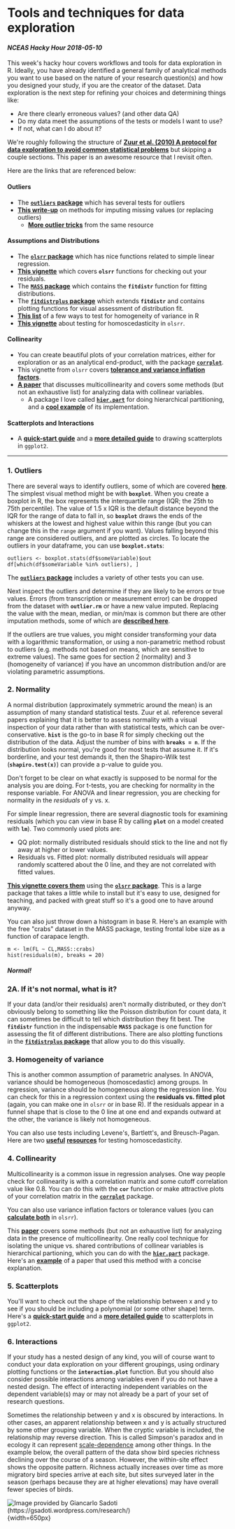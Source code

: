 
# Tools and techniques for data exploration


#### *NCEAS Hacky Hour 2018-05-10*

This week's hacky hour covers workflows and tools for data exploration in R. Ideally, you have already identified a general family of analytical methods you want to use based on the nature of your research question(s) and how you designed your study, if you are the creator of the dataset. Data exploration is the next step for refining your choices and determining things like:

* Are there clearly erroneous values? (and other data QA)
* Do my data meet the assumptions of the tests or models I want to use?
* If not, what can I do about it?


We're roughly following the structure of [**Zuur et al. (2010) A protocol for data exploration to avoid common statistical problems**](https://besjournals.onlinelibrary.wiley.com/doi/epdf/10.1111/j.2041-210X.2009.00001.x) but skipping a couple sections. This paper is an awesome resource that I revisit often.


Here are the links that are referenced below:

#### Outliers
* The [**`outliers` package**](https://cran.r-project.org/web/packages/outliers/index.html) which has several tests for outliers
* [**This write-up**](http://r-statistics.co/Missing-Value-Treatment-With-R.html#3.%20Imputation%20with%20mean%20/%20median%20/%20mode) on methods for imputing missing values (or replacing outliers)
    + [**More outlier tricks**](http://r-statistics.co/Outlier-Treatment-With-R.html) from the same resource

#### Assumptions and Distributions
* The [**`olsrr` package**](https://cran.r-project.org/web/packages/olsrr/index.html) which has nice functions related to simple linear regression.
* [**This vignette**](https://cran.r-project.org/web/packages/olsrr/vignettes/residual_diagnostics.html) which covers **`olsrr`** functions for checking out your residuals.
* The [**`MASS` package**](https://cran.r-project.org/web/packages/MASS/MASS.pdf) which contains the **`fitdistr`** function for fitting distributions.
* The [**`fitdistrplus` package**](https://cran.r-project.org/web/packages/fitdistrplus/vignettes/paper2JSS.pdf) which extends **`fitdistr`** and contains plotting functions for visual assessment of distribution fit.
* [**This list**](http://www.cookbook-r.com/Statistical_analysis/Homogeneity_of_variance/#levenes-test) of a few ways to test for homogeneity of variance in R
* [**This vignette**](https://cran.r-project.org/web/packages/olsrr/vignettes/heteroskedasticity.html) about testing for homoscedasticity in `olsrr`.

#### Collinearity
* You can create beautiful plots of your correlation matrices, either for exploration or as an analytical end-product, with the package [**`corrplot`**](https://cran.r-project.org/web/packages/corrplot/vignettes/corrplot-intro.html).
* This vignette from `olsrr` covers [**tolerance and variance inflation factors**](https://cran.r-project.org/web/packages/olsrr/vignettes/regression_diagnostics.html).
* [**A paper**](http://cescos.fau.edu/gawliklab/papers/GrahamMH2003.pdf) that discusses multicollinearity and covers some methods (but not an exhaustive list) for analyzing data with collinear variables.
  + A package I love called [**`hier.part`**](https://cran.r-project.org/web/packages/hier.part/index.html) for doing hierarchical partitioning, and a [**cool example**](https://naes.unr.edu/weisberg/old_site/publications/Weisberg2014Acta.pdf) of its implementation.

#### Scatterplots and Interactions
* A [**quick-start guide**](http://www.cookbook-r.com/Graphs/Scatterplots_(ggplot2)/) and a [**more detailed guide**](http://tutorials.iq.harvard.edu/R/Rgraphics/Rgraphics.html) to drawing scatterplots in `ggplot2`.

***

### 1. Outliers

There are several ways to identify outliers, some of which are covered [**here**](http://r-statistics.co/Outlier-Treatment-With-R.html). The simplest visual method might be with **`boxplot`**. When you create a boxplot in R, the box represents the interquartile range (IQR; the 25th to 75th percentile). The value of 1.5 x IQR is the default distance beyond the IQR for the range of data to fall in, so **`boxplot`** draws the ends of the whiskers at the lowest and highest value within this range (but you can change this in the `range` argument if you want). Values falling beyond this range are considered outliers, and are plotted as circles. To locate the outliers in your dataframe, you can use **`boxplot.stats`**:

```{r, eval=FALSE}
outliers <- boxplot.stats(df$someVariable)$out
df[which(df$someVariable %in% outliers), ]
```

The [**`outliers` package**](https://cran.r-project.org/web/packages/outliers/index.html) includes a variety of other tests you can use. 

Next inspect the outliers and determine if they are likely to be errors or true values. Errors (from transcription or measurement error) can be dropped from the dataset with **`outlier.rm`** or have a new value imputed. Replacing the value with the mean, median, or min/max is common but there are other imputation methods, some of which are [**described here**](http://r-statistics.co/Missing-Value-Treatment-With-R.html#3.%20Imputation%20with%20mean%20/%20median%20/%20mode).

If the outliers are true values, you might consider transforming your data with a logarithmic transformation, or using a non-parametric method robust to outliers (e.g. methods not based on means, which are sensitive to extreme values). The same goes for section 2 (normality) and 3 (homogeneity of variance) if you have an uncommon distribution and/or are violating parametric assumptions.

### 2. Normality

A normal distribution (approximately symmetric around the mean) is an assumption of many standard statistical tests. Zuur et al. reference several papers explaining that it is better to assess normality with a visual inspection of your data rather than with statistical tests, which can be over-conservative. **`hist`** is the go-to in base R for simply checking out the distribution of the data. Adjust the number of bins with **`breaks = n`**. If the distribution looks normal, you're good for most tests that assume it. If it's borderline, and your test demands it, then the Shapiro-Wilk test (**`shapiro.test(x)`**) can provide a p-value to guide you. 

Don't forget to be clear on what exactly is supposed to be normal for the analysis you are doing. For t-tests, you are checking for normality in the response variable. For ANOVA and linear regression, you are checking for normality in the *residuals* of y vs. x.

For simple linear regression, there are several diagnostic tools for examining residuals (which you can view in base R by calling **`plot`** on a model created with **`lm`**). Two commonly used plots are:
* QQ plot: normally distributed residuals should stick to the line and not fly away at higher or lower values.
* Residuals vs. Fitted plot: normally distributed residuals will appear randomly scattered about the 0 line, and they are not correlated with fitted values.

[**This vignette covers them**](https://cran.r-project.org/web/packages/olsrr/vignettes/residual_diagnostics.html) using the [**`olsrr` package**](https://cran.r-project.org/web/packages/olsrr/index.html). This is a large package that takes a little while to install but it's easy to use, designed for teaching, and packed with great stuff so it's a good one to have around anyway.

You can also just throw down a histogram in base R. Here's an example with the free "crabs" dataset in the MASS package, testing frontal lobe size as a function of carapace length.

```{r}
m <- lm(FL ~ CL,MASS::crabs)
hist(residuals(m), breaks = 20)
```

##### *Normal!*

### 2A. If it's not normal, what is it?

If your data (and/or their residuals) aren't normally distributed, or they don't obviously belong to something like the Poisson distribution for count data, it can sometimes be difficult to tell which distribution they fit best. The **`fitdistr`** function in the indispensable **`MASS`** package is one function for assessing the fit of different distributions. There are also plotting functions in the [**`fitdistrplus` package**](https://cran.r-project.org/web/packages/fitdistrplus/vignettes/paper2JSS.pdf) that allow you to do this visually.

### 3. Homogeneity of variance

This is another common assumption of parametric analyses. In ANOVA, variance should be homogeneous (homoscedastic) among groups. In regression, variance should be homogeneous along the regression line. You can check for this in a regression context using the **residuals vs. fitted plot** (again, you can make one in `olsrr` or in base R).  If the residuals appear in a funnel shape that is close to the 0 line at one end and expands outward at the other, the variance is likely not homogeneous. 

You can also use tests including Levene's, Bartlett's, and Breusch-Pagan. Here are two [**useful**](http://www.cookbook-r.com/Statistical_analysis/Homogeneity_of_variance/#levenes-test) [**resources**](https://cran.r-project.org/web/packages/olsrr/vignettes/heteroskedasticity.html) for testing homoscedasticity.

### 4. Collinearity

Multicollinearity is a common issue in regression analyses. One way people check for collinearity is with a correlation matrix and some cutoff correlation value like 0.8. You can do this with the **`cor`** function or make attractive plots of your correlation matrix in the [**`corrplot`**](https://cran.r-project.org/web/packages/corrplot/vignettes/corrplot-intro.html) package.

You can also use variance inflation factors or tolerance values (you can [**calculate both**](https://cran.r-project.org/web/packages/olsrr/vignettes/regression_diagnostics.html) in `olsrr`).

This [**paper**](http://cescos.fau.edu/gawliklab/papers/GrahamMH2003.pdf) covers some methods (but not an exhaustive list) for analyzing data in the presence of multicollinearity. One really cool technique for isolating the unique vs. shared contributions of collinear variables is hierarchical partioning, which you can do with the [**`hier.part`**](https://cran.r-project.org/web/packages/hier.part/index.html) package. Here's an [**example**](https://naes.unr.edu/weisberg/old_site/publications/Weisberg2014Acta.pdf) of a paper that used this method with a concise explanation.

### 5. Scatterplots

You'll want to check out the shape of the relationship between x and y to see if you should be including a polynomial (or some other shape) term. Here's a [**quick-start guide**](http://www.cookbook-r.com/Graphs/Scatterplots_(ggplot2)/) and a [**more detailed guide**](http://tutorials.iq.harvard.edu/R/Rgraphics/Rgraphics.html) to scatterplots in `ggplot2`.

### 6. Interactions

If your study has a nested design of any kind, you will of course want to conduct your data exploration on your different groupings, using ordinary plotting functions or the **`interaction.plot`** function. But you should also consider possible interactions among variables even if you do not have a nested design. The effect of interacting independent variables on the dependent variable(s) may or may not already be a part of your set of research questions.

Sometimes the relationship between y and x is obscured by interactions. In other cases, an apparent relationship between x and y is actually structured by some other grouping variable. When the cryptic variable is included, the relationship may reverse direction. This is called Simpson's paradox and in ecology it can represent [scale-dependence](http://osenberglab.ecology.uga.edu/wp-content/uploads/2012/08/2000scheiner.pdf) among other things. In the example below, the overall pattern of the data show bird species richness declining over the course of a season. However, the within-site effect shows the opposite pattern. Richness actually increases over time as more migratory bird species arrive at each site, but sites surveyed later in the season (perhaps because they are at higher elevations) may have overall fewer species of birds.

![Image provided by Giancarlo Sadoti (https://gsadoti.wordpress.com/research/)](/Users/datateam/Desktop/simpsons.png){width=650px}
